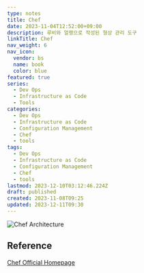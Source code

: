 ```yaml
---
type: notes
title: Chef
date: 2023-11-04T12:52:00+09:00
description: 루비와 얼랭으로 작성된 형상 관리 도구
linkTitle: Chef
nav_weight: 6
nav_icon:
  vendor: bs
  name: book
  color: blue
featured: true
series:
  - Dev Ops
  - Infrastructure as Code
  - Tools
categories:
  - Dev Ops
  - Infrastructure as Code
  - Configuration Management
  - Chef
  - tools
tags:
  - Dev Ops
  - Infrastructure as Code
  - Configuration Management
  - Chef
  - tools
lastmod: 2023-12-10T03:12:46.224Z
draft: published
created: 2023-11-08T09:25
updated: 2023-12-11T09:30
---
```


![Chef Architecture](/dev-ops/chef%20architecture.png "https://www.tecmint.com/chef-automation-tool/")

## Reference

[Chef Official Homepage](https://www.chef.io/)
